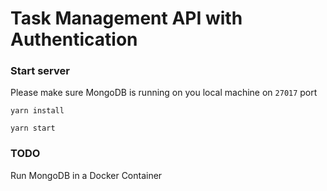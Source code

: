 # Task Management API with Authentication


### Start server

Please make sure MongoDB is running on you local machine on `27017` port

```
yarn install
```

```
yarn start
```


### TODO

Run MongoDB in a Docker Container


